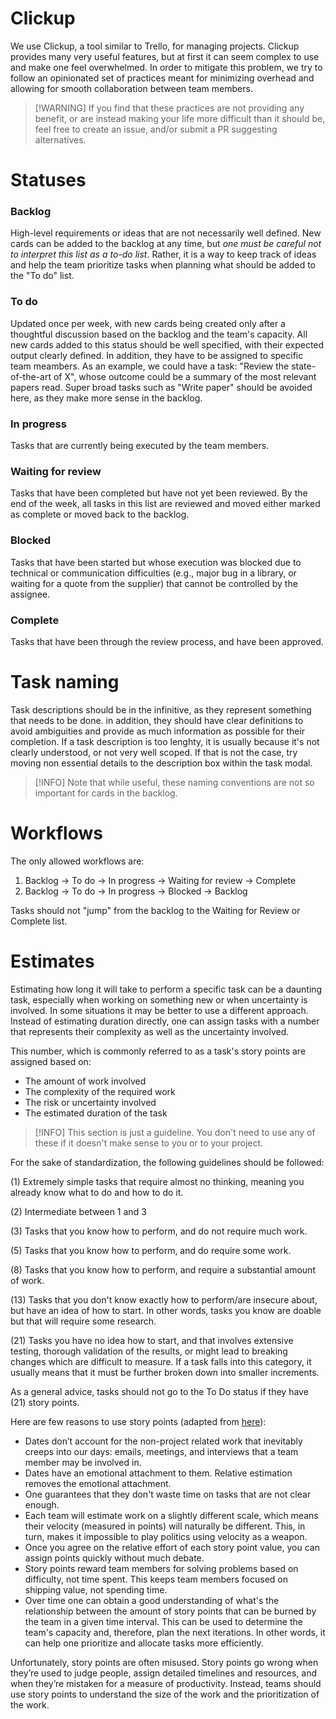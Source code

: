 # Clickup

We use Clickup, a tool similar to Trello, for managing projects. Clickup provides many very useful features, but at first it can seem complex to use and make one feel overwhelmed. In order to mitigate this problem, we try to follow an opinionated set of practices meant for minimizing overhead and allowing for smooth collaboration between team members. 

> [!WARNING] If you find that these practices are not providing any benefit, or are instead making your life more difficult than it should be, feel free to create an issue, and/or submit a PR suggesting alternatives.

# Statuses

### Backlog
High-level requirements or ideas that are not necessarily well defined. New cards can be added to the backlog at any time, but *one must be careful not to interpret this list as a to-do list*. Rather, it is a way to keep track of ideas and help the team prioritize tasks when planning what should be added to the "To do" list.

### To do
Updated once per week, with new cards being created only after a thoughtful discussion based on the backlog and the team's capacity. All new cards added to this status should be well specified, with their expected output clearly defined. In addition, they have to be assigned to specific team meambers. As an example, we could have a task: "Review the state-of-the-art of X", whose outcome could be a summary of the most relevant papers read. Super broad tasks such as "Write paper" should be avoided here, as they make more sense in the backlog.

### In progress
Tasks that are currently being executed by the team members.

### Waiting for review
Tasks that have been completed but have not yet been reviewed. By the end of the week, all tasks in this list are reviewed and moved either marked as complete or moved back to the backlog.

### Blocked
Tasks that have been started but whose execution was blocked due to technical or communication difficulties (e.g., major bug in a library, or waiting for a quote from the supplier) that cannot be controlled by the assignee.

### Complete
Tasks that have been through the review process, and have been approved.

# Task naming

Task descriptions should be in the infinitive, as they represent something that needs to be done. in addition, they should have clear definitions to avoid ambiguities and provide as much information as possible for their completion. If a task description is too lenghty, it is usually because it's not clearly understood, or not very well scoped. If that is not the case, try moving non essential details to the description box within the task modal.

> [!INFO] Note that while useful, these naming conventions are not so important for cards in the backlog.

# Workflows

The only allowed workflows are:

1. Backlog -> To do -> In progress -> Waiting for review -> Complete
2. Backlog -> To do -> In progress -> Blocked -> Backlog

Tasks should not "jump" from the backlog to the Waiting for Review or Complete list. 

# Estimates

Estimating how long it will take to perform a specific task can be a daunting task, especially when working on something new or when uncertainty is involved. In some situations it may be better to use a different approach. Instead of estimating duration directly, one can assign tasks with a number that represents their complexity as well as the uncertainty involved.

This number, which is commonly referred to as a task's story points are assigned based on:

* The amount of work involved
* The complexity of the required work
* The risk or uncertainty involved
* The estimated duration of the task

> [!INFO] This section is just a guideline. You don't need to use any of these if it doesn't make sense to you or to your project.

For the sake of standardization, the following guidelines should be followed:

(1) Extremely simple tasks that require almost no thinking, meaning you already know what to do and how to do it.

(2) Intermediate between 1 and 3

(3) Tasks that you know how to perform, and do not require much work.

(5) Tasks that you know how to perform, and do require some work.

(8) Tasks that you know how to perform, and require a substantial amount of work.

(13) Tasks that you don't know exactly how to perform/are insecure about, but have an idea of how to start. In other words, tasks you know are doable but that will require some research.

(21) Tasks you have no idea how to start, and that involves extensive testing, thorough validation of the results, or might lead to breaking changes which are difficult to measure. If a task falls into this category, it usually means that it must be further broken down into smaller increments.

As a general advice, tasks should not go to the To Do status if they have (21) story points.

Here are few reasons to use story points (adapted from [here](https://www.atlassian.com/agile/project-management/estimation)):

- Dates don’t account for the non-project related work that inevitably creeps into our days: emails, meetings, and interviews that a team member may be involved in.
- Dates have an emotional attachment to them. Relative estimation removes the emotional attachment.
- One guarantees that they don't waste time on tasks that are not clear enough.
- Each team will estimate work on a slightly different scale, which means their velocity (measured in points) will naturally be different. This, in turn, makes it impossible to play politics using velocity as a weapon.
- Once you agree on the relative effort of each story point value, you can assign points quickly without much debate. 
- Story points reward team members for solving problems based on difficulty, not time spent. This keeps team members focused on shipping value, not spending time.
- Over time one can obtain a good understanding of what's the relationship between the amount of story points that can be burned by the team in a given time interval. This can be used to determine the team's capacity and, therefore, plan the next iterations. In other words, it can help one prioritize and allocate tasks more efficiently.

Unfortunately, story points are often misused. Story points go wrong when they’re used to judge people, assign detailed timelines and resources, and when they’re mistaken for a measure of productivity. Instead, teams should use story points to understand the size of the work and the prioritization of the work. 
